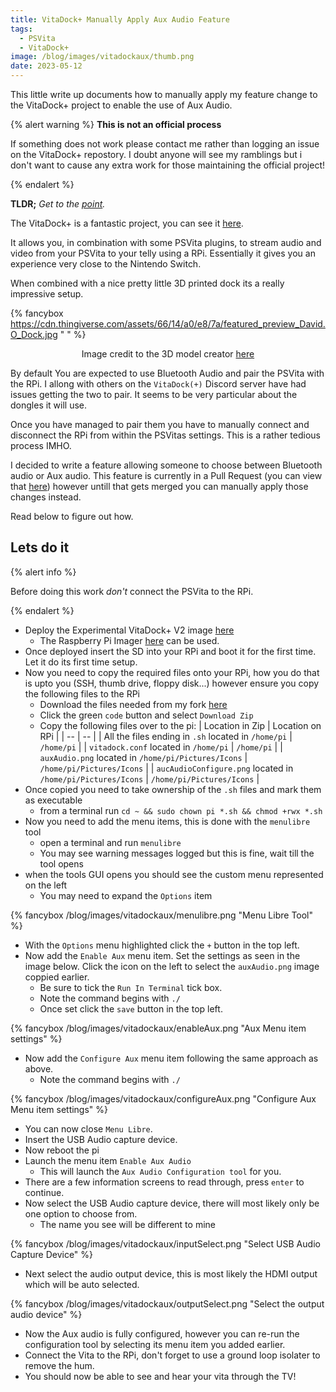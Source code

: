 ```yaml
---
title: VitaDock+ Manually Apply Aux Audio Feature
tags:
  - PSVita
  - VitaDock+
image: /blog/images/vitadockaux/thumb.png
date: 2023-05-12
---
```


This little write up documents how to manually apply my feature change to the VitaDock+ project to enable the use of Aux Audio.

<!-- more -->

{% alert warning %}
**This is not an official process**

If something does not work please contact me rather than logging an issue on the VitaDock+ repostory. I doubt anyone will see my ramblings but i don't want to cause any extra work for those maintaining the official project!

{% endalert %}

**TLDR;** _Get to the [point](#Lets-do-it)._

The VitaDock+ is a fantastic project, you can see it [here](https://github.com/SilentNightx/VitaDockPlus).

It allows you, in combination with some PSVita plugins, to stream audio and video from your PSVita to your telly using a RPi. Essentially it gives you an experience very close to the Nintendo Switch.

When combined with a nice pretty little 3D printed dock its a really impressive setup.

{% fancybox https://cdn.thingiverse.com/assets/66/14/a0/e8/7a/featured_preview_David.O_Dock.jpg  " " %}

<p style="text-align: center">Image credit to the 3D model creator <a href="https://www.thingiverse.com/thing:3942821">here</a></p>

By default You are expected to use Bluetooth Audio and pair the PSVita with the RPi. I allong with others on the `VitaDock(+)` Discord server have had issues getting the two to pair. It seems to be very particular about the dongles it will use.

Once you have managed to pair them you have to manually connect and disconnect the RPi from within the PSVitas settings. This is a rather tedious process IMHO.

I decided to write a feature allowing someone to choose between Bluetooth audio or Aux audio. This feature is currently in a Pull Request (you can view that [here](https://github.com/SilentNightx/VitaDockPlus/pull/32)) however untill that gets merged you can manually apply those changes instead.

Read below to figure out how.

## Lets do it

{% alert info %}

Before doing this work _don't_ connect the PSVita to the RPi.

{% endalert %}

- Deploy the Experimental VitaDock+ V2 image [here](https://github.com/SilentNightx/VitaDockPlus/releases/)
  - The Raspberry Pi Imager [here](https://www.raspberrypi.com/software/) can be used.
- Once deployed insert the SD into your RPi and boot it for the first time. Let it do its first time setup.
- Now you need to copy the required files onto your RPi, how you do that is upto you (SSH, thumb drive, floppy disk...) however ensure you copy the following files to the RPi
  - Download the files needed from my fork [here](https://github.com/ste2425/VitaDockPlus/tree/addAuxInput)
  - Click the green `code` button and select `Download Zip`
  - Copy the following files over to the pi:
    | Location in Zip | Location on RPi |
    | -- | -- |
    | All the files ending in `.sh` located in `/home/pi` | `/home/pi` |
    | `vitadock.conf` located in `/home/pi` | `/home/pi` |
    | `auxAudio.png` located in `/home/pi/Pictures/Icons` | `/home/pi/Pictures/Icons` |
    | `aucAudioConfigure.png` located in `/home/pi/Pictures/Icons` | `/home/pi/Pictures/Icons` |
- Once copied you need to take ownership of the `.sh` files and mark them as executable
  - from a terminal run `cd ~ && sudo chown pi *.sh && chmod +rwx *.sh`
- Now you need to add the menu items, this is done with the `menulibre` tool
  - open a terminal and run `menulibre`
  - You may see warning messages logged but this is fine, wait till the tool opens
- when the tools GUI opens you should see the custom menu represented on the left
  - You may need to expand the `Options` item

{% fancybox /blog/images/vitadockaux/menulibre.png "Menu Libre Tool" %}

- With the `Options` menu highlighted click the `+` button in the top left.
- Now add the `Enable Aux` menu item. Set the settings as seen in the image below. Click the icon on the left to select the `auxAudio.png` image coppied earlier.
  - Be sure to tick the `Run In Terminal` tick box.
  - Note the command begins with `./`
  - Once set click the `save` button in the top left.

{% fancybox /blog/images/vitadockaux/enableAux.png "Aux Menu item settings" %}

- Now add the `Configure Aux` menu item following the same approach as above.
  - Note the command begins with `./`

{% fancybox /blog/images/vitadockaux/configureAux.png "Configure Aux Menu item settings" %}

- You can now close `Menu Libre`.
- Insert the USB Audio capture device.
- Now reboot the pi
- Launch the menu item `Enable Aux Audio`
  - This will launch the `Aux Audio Configuration tool` for you.
- There are a few information screens to read through, press `enter` to continue.
- Now select the USB Audio capture device, there will most likely only be one option to choose from.
  - The name you see will be different to mine

{% fancybox /blog/images/vitadockaux/inputSelect.png "Select USB Audio Capture Device" %}

- Next select the audio output device, this is most likely the HDMI output which will be auto selected.

{% fancybox /blog/images/vitadockaux/outputSelect.png "Select the output audio device" %}

- Now the Aux audio is fully configured, however you can re-run the configuration tool by selecting its menu item you added earlier.
- Connect the Vita to the RPi, don't forget to use a ground loop isolater to remove the hum.
- You should now be able to see and hear your vita through the TV!
